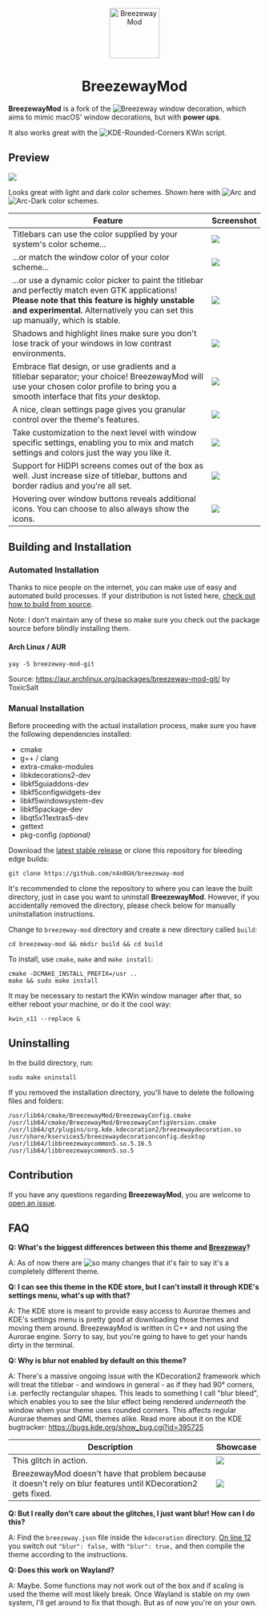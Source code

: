 <p align="center"><img src="breezewaymod_icon.png" alt="BreezewayMod" width="100" height="100"></p>

<h1 align="center">BreezewayMod</h1>

**BreezewayMod** is a fork of the ![Breezeway](https://github.com/richard-kung/breezeway) window decoration, which aims to mimic macOS' window decorations, but with **power ups**.

It also works great with the ![KDE-Rounded-Corners](https://github.com/n4n0GH/KDE-Rounded-Corners) KWin script.

## Preview

![](screenshot.png?raw=true)

Looks great  with light and dark color schemes. Shown here with ![Arc](https://github.com/PapirusDevelopmentTeam/arc-kde) and ![Arc-Dark](https://github.com/PapirusDevelopmentTeam/arc-kde) color schemes.

| Feature | Screenshot |
| --- | --- |
| Titlebars can use the color supplied by your system's color scheme... | ![](regularcolors.png?raw=true) |
| ...or match the window color of your color scheme... | ![](colormatching.png?raw=true) |
| ...or use a dynamic color picker to paint the titlebar and perfectly match even GTK applications! **Please note that this feature is highly unstable and experimental.** Alternatively you can set this up manually, which is stable. | ![](perfectcolor.png?raw=true) |
| Shadows and highlight lines make sure you don't lose track of your windows in low contrast environments. | ![](low_contrast.png?raw=true) |
| Embrace flat design, or use gradients and a titlebar separator; your choice! BreezewayMod will use your chosen color profile to bring you a smooth interface that fits _your_ desktop. |  ![](gradients.png?raw=true) |
| A nice, clean settings page gives you granular control over the theme's features. | ![](settings.gif?raw=true) |
| Take customization to the next level with window specific settings, enabling you to mix and match settings and colors just the way you like it. | ![](window_settings.png?raw=true) |
| Support for HiDPI screens comes out of the box as well. Just increase size of titlebar, buttons and border radius and you're all set. | ![](hidpi.png?raw=true)
| Hovering over window buttons reveals additional icons. You can choose to also always show the icons. | ![](buttonicons.png?raw=true) |

## Building and Installation

### Automated Installation

Thanks to nice people on the internet, you can make use of easy and automated build processes. If your distribution is not listed here, [check out how to build from source](#manual-installation).

Note: I don't maintain any of these so make sure you check out the package source before blindly installing them.

#### Arch Linux / AUR

```
yay -S breezeway-mod-git
```
Source: https://aur.archlinux.org/packages/breezeway-mod-git/ by ToxicSalt

### Manual Installation

Before proceeding with the actual installation process, make sure you have the following dependencies installed:

* cmake
* g++ / clang
* extra-cmake-modules
* libkdecorations2-dev
* libkf5guiaddons-dev
* libkf5configwidgets-dev
* libkf5windowsystem-dev
* libkf5package-dev
* libqt5x11extras5-dev
* gettext
* pkg-config *(optional)*

Download the [latest stable release](https://github.com/n4n0GH/breezeway-mod/releases) or clone this repository for bleeding edge builds:

```
git clone https://github.com/n4n0GH/breezeway-mod
```
It's recommended to clone the repository to where you can leave the built directory, just in case you want to uninstall **BreezewayMod**. However, if you accidentally removed the directory, please check below for manually uninstallation instructions.

Change to `breezeway-mod` directory and create a new directory called `build`:

```
cd breezeway-mod && mkdir build && cd build
```

To install, use `cmake`, `make` and `make install`:

```
cmake -DCMAKE_INSTALL_PREFIX=/usr ..
make && sudo make install
```

It may be necessary to restart the KWin window manager after that, so either reboot your machine, or do it the cool way:

```
kwin_x11 --replace &
```

## Uninstalling

In the build directory, run:

```
sudo make uninstall
```

If you removed the installation directory, you'll have to delete the following files and folders:

```
/usr/lib64/cmake/BreezewayMod/BreezewayConfig.cmake
/usr/lib64/cmake/BreezewayMod/BreezewayConfigVersion.cmake
/usr/lib64/qt/plugins/org.kde.kdecoration2/breezewaydecoration.so
/usr/share/kservices5/breezewaydecorationconfig.desktop
/usr/lib64/libbreezewaycommon5.so.5.16.5
/usr/lib64/libbreezewaycommon5.so.5
```

## Contribution

If you have any questions regarding **BreezewayMod**, you are welcome to [open an issue](https://github.com/n4n0GH/breezeway-mod/issues).

## FAQ

**Q: What's the biggest differences between this theme and [Breezeway](https://github.com/richard-kung/breezeway)?**  

A: As of now there are ![so many changes](https://github.com/richard-kung/breezeway/compare/master...n4n0GH:master) that it's fair to say it's a completely different theme.

**Q: I can see this theme in the KDE store, but I can't install it through KDE's settings menu, what's up with that?**

A: The KDE store is meant to provide easy access to Aurorae themes and KDE's settings menu is pretty good at downloading those themes and moving them around. BreezewayMod is written in C++ and not using the Aurorae engine. Sorry to say, but you're going to have to get your hands dirty in the terminal.

**Q: Why is blur not enabled by default on this theme?**

A: There's a massive ongoing issue with the KDecoration2 framework which will treat the titlebar - and windows in general - as if they had 90° corners, i.e. perfectly rectangular shapes. This leads to something I call "blur bleed", which enables you to see the blur effect being rendered _underneath_ the window when your theme uses rounded corners. This affects regular Aurorae themes and QML themes alike. Read more about it on the KDE bugtracker: https://bugs.kde.org/show_bug.cgi?id=395725

| Description | Showcase |
| --- | --- |
| This glitch in action. | ![](sierrabreeze.png?raw=true) |
| BreezewayMod doesn't have that problem because it doesn't rely on blur features until KDecoration2 gets fixed. | ![](breezewaymod.png?raw=true) |

**Q: But I really don't care about the glitches, I just want blur! How can I do this?**

A: Find the `breezeway.json` file inside the `kdecoration` directory. [On line 12](https://github.com/n4n0GH/breezeway-mod/blob/master/kdecoration/breezeway.json#L12) you switch out `"blur": false,` with `"blur": true,` and then compile the theme according to the instructions. 

**Q: Does this work on Wayland?**

A: Maybe. Some functions may not work out of the box and if scaling is used the theme will most likely break. Once Wayland is stable on my own system, I'll get around to fix that though. But as of now you're on your own.